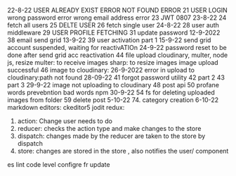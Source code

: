22-8-22
USER ALREADY EXIST ERROR
NOT FOUND ERROR
21 USER LOGIN
wrong password error
wrong email address error
23 JWT 0807
23-8-22
24 fetch all users
25 DELTE USER
26 fetch single user
24-8-22
28 user auth middleware
29 USER PROFILE FETCHING
31 update password
12-9-2022
38 email send grid
13-9-22
39 user activation part 1
15-9-22
send grid account suspended, waiting for reactivATIOn
24-9-22
password reset to be done after send grid acc reactivation
44 file upload cloudinary, multer, node js, resize
multer: to receive images
sharp: to resize images
image upload successful
46 image to cloudinary: 
26-9-2022
error in upload to cloudinary:path not found
28-09-22
41 forgot password utility
42 part 2
43 part 3
29-9-22
image not uploading to cloudinary
48 post api
50 profane words prevebntion
bad words npm
30-9-22
54 fs for deleting uploaded images from folder
59 delete post
5-10-22
74. category creation
6-10-22
markdown editors: 
ckeditor5
jodit
redux:
1. action: Change user needs to do
2. reducer: checks the action type and make changes to the store
3. dispatch: changes made by the reducer are taken to the store by dispatch
4. store: changes are stored in the store , also notifies the user/ component












es lint code level configre
fr update




